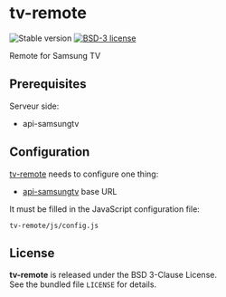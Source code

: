 # tv-remote

![Stable version](https://img.shields.io/badge/stable-1.0.0-blue.svg)
[![BSD-3 license](https://img.shields.io/badge/license-BSD--3--Clause-428F7E.svg)](https://tldrlegal.com/license/bsd-3-clause-license-%28revised%29)

Remote for Samsung TV

## Prerequisites

Serveur side:
* api-samsungtv

## Configuration

[tv-remote](https://github.com/cyosp/tv-remote) needs to configure one thing:
* [api-samsungtv](https://github.com/cyosp/api-samsungtv) base URL

It must be filled in the JavaScript configuration file:

	tv-remote/js/config.js

## License

**tv-remote** is released under the BSD 3-Clause License.<br/>
See the bundled file `LICENSE` for details.
